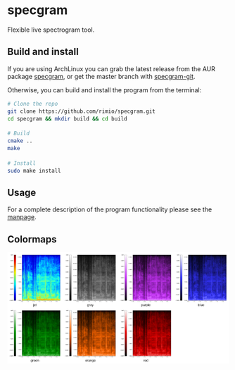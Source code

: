 # specgram
Flexible live spectrogram tool.

## Build and install

If you are using ArchLinux you can grab the latest release from the AUR package [specgram](https://aur.archlinux.org/packages/specgram/), or get the master branch with [specgram-git](https://aur.archlinux.org/packages/specgram-git/).

Otherwise, you can build and install the program from the terminal:
```bash
# Clone the repo
git clone https://github.com/rimio/specgram.git
cd specgram && mkdir build && cd build

# Build
cmake ..
make

# Install
sudo make install
```

## Usage

For a complete description of the program functionality please see the [manpage](man/specgram.1.html).

## Colormaps

![colormaps](resources/readme_images/colormaps.png?raw=true "Colormaps")